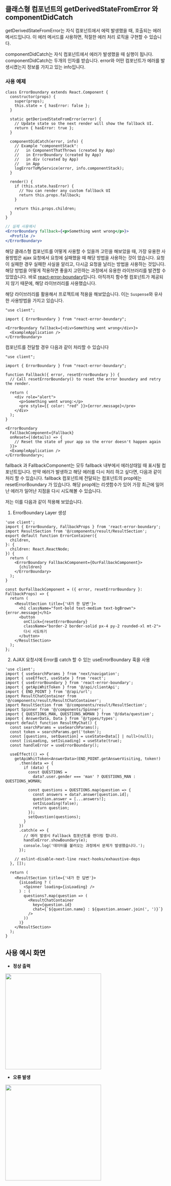 ## 클래스형 컴포넌트의 getDerivedStateFromError 와 componentDidCatch

getDerivedStateFromError는 자식 컴포넌트에서 에럭 발생했을 때, 호출되는 에러 메서드입니다. 이 에러 메서드를 사용하면, 적절한 에러 처리 로직을 구현할 수 있습니다. 

componentDidCatch는 자식 컴포넌트에서 에러가 발생했을 때 실행이 됩니다. componentDidCatch는 두개의 인자를 받습니다. error와 어떤 컴포넌트가 에러를 발생시켰는지 정보를 가지고 있는 info입니다. 

### 사용 예제


```tsx
class ErrorBoundary extends React.Component {
  constructor(props) {
    super(props);
    this.state = { hasError: false };
  }

  static getDerivedStateFromError(error) {
    // Update state so the next render will show the fallback UI.
    return { hasError: true };
  }

  componentDidCatch(error, info) {
    // Example "componentStack":
    //   in ComponentThatThrows (created by App)
    //   in ErrorBoundary (created by App)
    //   in div (created by App)
    //   in App
    logErrorToMyService(error, info.componentStack);
  }

  render() {
    if (this.state.hasError) {
      // You can render any custom fallback UI
      return this.props.fallback;
    }

    return this.props.children;
  }
}
```
```jsx
// 실제 사용예시
<ErrorBoundary fallback={<p>Something went wrong</p>}>
  <Profile />
</ErrorBoundary>
```

해당 클래스형 컴포넌트를 어떻게 사용할 수 있을까 고민을 해보았을 때, 가장 유용한 사용방법은 ajax 요청에서 요청에 실패했을 때 해당 방법을 사용하는 것이 었습니다. 요청이 실패한 경우 실패한 사실을 알리고, 다시금 요청을 날리는 방법을 사용하는 것입니다. 해당 방법을 어떻게 적용하면 좋을지 고민하는 과정에서 유용한 라이브러리를 발견할 수 있었습니다. 바로 [react-error-boundary](https://www.npmjs.com/package/react-error-boundary)입니다. 아직까지 함수형 컴포넌트가 제공되지 않기 때문에, 해당 라이브러리를 사용했습니다.

해당 라이브러리를 활용해서 프로젝트에 적용을 해보았습니다. 이는 `Suspense`와 유사한 사용방법을 가지고 있습니다. 
```tsx
"use client";

import { ErrorBoundary } from "react-error-boundary";

<ErrorBoundary fallback={<div>Something went wrong</div>}>
  <ExampleApplication />
</ErrorBoundary>
```

컴포넌트를 전달할 경우 다음과 같이 처리할 수 있습니다

```tsx
"use client";

import { ErrorBoundary } from "react-error-boundary";

function Fallback({ error, resetErrorBoundary }) {
  // Call resetErrorBoundary() to reset the error boundary and retry the render.

  return (
    <div role="alert">
      <p>Something went wrong:</p>
      <pre style={{ color: "red" }}>{error.message}</pre>
    </div>
  );
}

<ErrorBoundary
  FallbackComponent={Fallback}
  onReset={(details) => {
    // Reset the state of your app so the error doesn't happen again
  }}>
  <ExampleApplication />
</ErrorBoundary>;
```


fallback 과 FallbackComponent는 모두 fallback 내부에서 에러상태일 때 표시될 컴포넌트입니다. 만약 에러가 발생하고 해당 에러를 다시 처리 하고 싶다면, 다음과 같이 처리 할 수 있습니다. fallback 컴포넌트에 전달되는 컴포넌트의 prop에는  resetErrorBoundary 가 있습니다. 해당 prop에는 리셋함수가 있어 가장 최근에 일어난 에러가 일어난 지점을 다시 시도해볼 수 있습니다. 

저는 이를 다음과 같이 적용해 보았습니다. 

1. ErrorBoundary Layer 생성
```tsx
'use client';
import { ErrorBoundary, FallbackProps } from 'react-error-boundary';
import ResultSection from '@/components/result/ResultSection';
export default function ErrorContainer({
  children,
}: {
  children: React.ReactNode;
}) {
  return (
    <ErrorBoundary FallbackComponent={OurFallbackComponent}>
      {children}
    </ErrorBoundary>
  );
}

const OurFallbackComponent = ({ error, resetErrorBoundary }: FallbackProps) => {
  return (
    <ResultSection title={'내가 한 답변'}>
      <h1 className="font-bold text-medium text-bgBrown">{error.message}</h1>
      <button
        onClick={resetErrorBoundary}
        className="border-2 border-solid px-4 py-2 rounded-xl mt-2">
        다시 시도하기
      </button>
    </ResultSection>
  );
};
```

2. AJAX 요청시에 Error를 catch 할 수 있는 useErrorBoundary 훅을 사용
```tsx
'use client';
import { useSearchParams } from 'next/navigation';
import { useEffect, useState } from 'react';
import { useErrorBoundary } from 'react-error-boundary';
import { getApiWhitToken } from '@/api/clientApi';
import { END_POINT } from '@/api/url';
import ResultChatContainer from '@/components/result/ResultChatContainer';
import ResultSection from '@/components/result/ResultSection';
import Spinner from '@/components/Spinner';
import { QUESTIONS_MAN, QUESTIONS_WOMAN } from '@/data/question';
import { AnswerData, Data } from '@/types/types';
export default function ResultMyChat() {
  const searchParams = useSearchParams();
  const token = searchParams.get('token');
  const [questions, setQuestion] = useState<Data[] | null>(null);
  const [isLoading, setIsLoading] = useState(true);
  const handleError = useErrorBoundary();

  useEffect(() => {
    getApiWhitToken<AnswerData>(END_POINT.getAnswerVisiting, token!)
      .then(data => {
        if (data) {
          const QUESTIONS =
            data?.user.gender === 'man' ? QUESTIONS_MAN : QUESTIONS_WOMAN;

          const questions = QUESTIONS.map(question => {
            const answers = data?.answer[question.id];
            question.answer = [...answers!];
            setIsLoading(false);
            return question;
          });
          setQuestion(questions);
        }
      })
      .catch(e => {
        // 에러 발생시 Fallback 컴포넌트를 렌더링 합니다.
        handleError.showBoundary(e);
        console.log('데이터를 불러오는 과정에서 문제가 발생했습니다.');
      });

    // eslint-disable-next-line react-hooks/exhaustive-deps
  }, []);

  return (
    <ResultSection title={'내가 한 답변'}>
      {isLoading ? (
        <Spinner loading={isLoading} />
      ) : (
        questions?.map(question => (
          <ResultChatContainer
            key={question.id}
            chat={`${question.name} : ${question.answer.join(', ')}`}
          />
        ))
      )}
    </ResultSection>
  );
}
```


## 사용 예시 화면 

- **정상 출력**

<img src="./done.png" width="300" height="300">


- **오류 발생**

<img src="./error.png" width="300" height="300">
